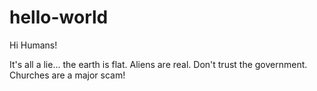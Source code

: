 # hello-world

Hi Humans!

It's all a lie... the earth is flat. Aliens are real. 
Don't trust the government. Churches are a major scam!
